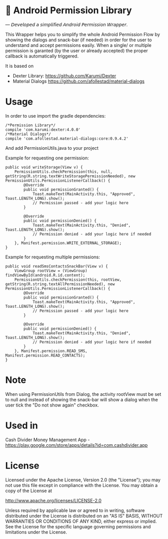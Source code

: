 # 📲 Android Permission Library
— 𝘋𝘦𝘷𝘦𝘭𝘰𝘱𝘦𝘥 𝘢 𝘴𝘪𝘮𝘱𝘭𝘪𝘧𝘪𝘦𝘥 𝘈𝘯𝘥𝘳𝘰𝘪𝘥 𝘗𝘦𝘳𝘮𝘪𝘴𝘴𝘪𝘰𝘯 𝘞𝘳𝘢𝘱𝘱𝘦𝘳.

This Wrapper helps you to simplify the whole Android Permission Flow by showing the dialogs and snack-bar (if needed) in order for the user to understand and accept permissions easily. When a single/ or multiple permission is garanted (by the user or already accepted) the proper callback is automatically triggered.

It is based on 
- Dexter Library: https://github.com/Karumi/Dexter 
- Material Dialogs https://github.com/afollestad/material-dialogs

# Usage

In order to use import the gradle dependencies:

    /*Permission Library*/
    compile 'com.karumi:dexter:4.0.0'
    /*Material Dialogs*/
    compile 'com.afollestad.material-dialogs:core:0.9.4.2'
    
And add PermissionUtils.java to your project


Example for requesting one permission:

    public void writeStorage(View v) {
        PermissionUtils.checkPermission(this, null, getString(R.string.textWriteStoragePermissionNeeded), new PermissionUtils.PermissionListenerCallback() {
            @Override
            public void permissionGranted() {
                Toast.makeText(MainActivity.this, "Approved", Toast.LENGTH_LONG).show();
                // Permission passed - add your logic here
            }

            @Override
            public void permissionDenied() {
                Toast.makeText(MainActivity.this, "Denied", Toast.LENGTH_LONG).show();
                // Permission denied - add your logic here if needed
            }
        }, Manifest.permission.WRITE_EXTERNAL_STORAGE);
    }
    
Example for requesting multiple permissions:


    public void readSmsContactsSnackBar(View v) {
        ViewGroup rootView = (ViewGroup) findViewById(android.R.id.content);
        PermissionUtils.checkPermission(this, rootView, getString(R.string.textAllPermissionNeeded), new PermissionUtils.PermissionListenerCallback() {
            @Override
            public void permissionGranted() {
                Toast.makeText(MainActivity.this, "Approved", Toast.LENGTH_LONG).show();
                // Permission passed - add your logic here
            }

            @Override
            public void permissionDenied() {
                Toast.makeText(MainActivity.this, "Denied", Toast.LENGTH_LONG).show();
                // Permission denied - add your logic here if needed
            }
        }, Manifest.permission.READ_SMS, Manifest.permission.READ_CONTACTS);
    }

# Note

When using PermissionUtils from Dialog, the activity rootView must be set to null and instead of showing the snack-bar will show a dialog when the user tick the "Do not show again" checkbox.

# Used in

Cash Divider Money Management App - https://play.google.com/store/apps/details?id=com.cashdivider.app

# License

Licensed under the Apache License, Version 2.0 (the "License");
you may not use this file except in compliance with the License.
You may obtain a copy of the License at

   http://www.apache.org/licenses/LICENSE-2.0

Unless required by applicable law or agreed to in writing, software
distributed under the License is distributed on an "AS IS" BASIS,
WITHOUT WARRANTIES OR CONDITIONS OF ANY KIND, either express or implied.
See the License for the specific language governing permissions and
limitations under the License.
